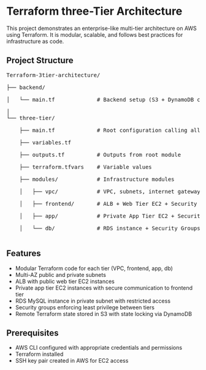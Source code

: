 # Terraform three-Tier Architecture

This project demonstrates an enterprise-like multi-tier architecture on AWS using Terraform. It is modular, scalable, and follows best practices for infrastructure as code.

## Project Structure
<pre>
Terraform-3tier-architecture/  <br>
├── backend/                   <br>
│   └── main.tf             # Backend setup (S3 + DynamoDB config)   <br>
│
└── three-tier/                                                     <br>
    ├── main.tf             # Root configuration calling all modules <br>
    ├── variables.tf               <br>
    ├── outputs.tf          # Outputs from root module               <br>
    ├── terraform.tfvars    # Variable values                        <br>
    ├── modules/            # Infrastructure modules                 <br>
    │   ├── vpc/            # VPC, subnets, internet gateway, routing<br>
    │   ├── frontend/       # ALB + Web Tier EC2 + Security Groups    <br>
    │   ├── app/            # Private App Tier EC2 + Security Groups  <br>
    │   └── db/             # RDS instance + Security Groups          <br>
</pre>


## Features

- Modular Terraform code for each tier (VPC, frontend, app, db)
- Multi-AZ public and private subnets
- ALB with public web tier EC2 instances
- Private app tier EC2 instances with secure communication to frontend tier
- RDS MySQL instance in private subnet with restricted access
- Security groups enforcing least privilege between tiers
- Remote Terraform state stored in S3 with state locking via DynamoDB

## Prerequisites

- AWS CLI configured with appropriate credentials and permissions
- Terraform installed 
- SSH key pair created in AWS for EC2 access
